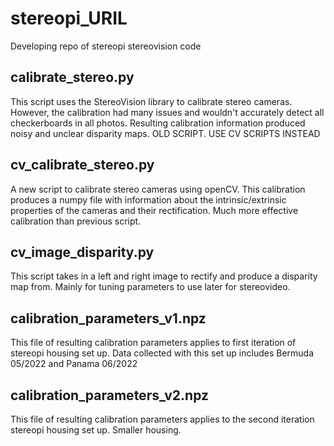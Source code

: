 # stereopi_URIL
Developing repo of stereopi stereovision code 

## calibrate_stereo.py
This script uses the StereoVision library to calibrate stereo cameras. However, the calibration had many issues and wouldn't accurately detect all checkerboards in all photos. Resulting calibration information produced noisy and unclear disparity maps. OLD SCRIPT. USE CV SCRIPTS INSTEAD

## cv_calibrate_stereo.py
A new script to calibrate stereo cameras using openCV. This calibration produces a numpy file with information about the intrinsic/extrinsic properties of the cameras and their rectification. Much more effective calibration than previous script.

## cv_image_disparity.py
This script takes in a left and right image to rectify and produce a disparity map from. Mainly for tuning parameters to use later for stereovideo.

## calibration_parameters_v1.npz
This file of resulting calibration parameters applies to first iteration of stereopi housing set up. Data collected with this set up includes Bermuda 05/2022 and Panama 06/2022

## calibration_parameters_v2.npz
This file of resulting calibration parameters applies to the second iteration stereopi housing set up. Smaller housing.
